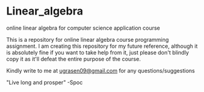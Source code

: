 # Linear_algebra
online linear algebra for computer science application course

This is a repository for online linear algebra course programming assignment. I am creating this repository for my future reference, although it is absolutely fine if you want to take help from it, just please don't blindly copy it as it'll defeat the entire purpose of the course.

Kindly write to me at ugrasen09@gmail.com for any questions/suggestions

"Live long and prosper" -Spoc
